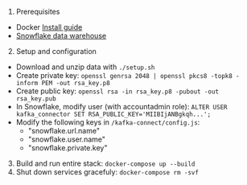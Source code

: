 1. Prerequisites
  - Docker [Install guide](https://docs.docker.com/get-docker/)
  - [Snowflake data warehouse](https://www.snowflake.com/)
2. Setup and configuration
  - Download and unzip data with `./setup.sh`
  - Create private key:
  `openssl genrsa 2048 | openssl pkcs8 -topk8 -inform PEM -out rsa_key.p8`
  - Create public key:
  `openssl rsa -in rsa_key.p8 -pubout -out rsa_key.pub`
  - In Snowflake, modify user (with accountadmin role):
  `ALTER USER kafka_connector SET RSA_PUBLIC_KEY='MIIBIjANBgkqh...';`
  - Modify the following keys in `/kafka-connect/config.js`:
      - "snowflake.url.name"
      - "snowflake.user.name"
      - "snowflake.private.key"
3. Build and run entire stack: `docker-compose up --build`
4. Shut down services gracefuly: `docker-compose rm -svf`
